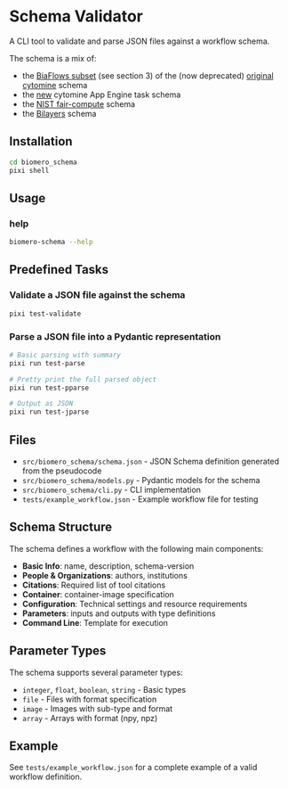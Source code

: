 # Schema Validator

A CLI tool to validate and parse JSON files against a workflow schema.

The schema is a mix of:
* the [BiaFlows subset](http://biaflows-doc.neubias.org/) (see section 3) of the (now deprecated) [original cytomine](https://github.com/cytomine/cytomine/blob/5f4f7cb3f90a244b8c95c064918fd6986a4de2cf/cytomine/utilities/descriptor_reader.py) schema
* the [new](https://github.com/cytomine/cytomine/blob/main/app-engine/src/main/resources/schemas/tasks/task.v0.json) cytomine App Engine task schema
* the [NIST fair-compute](https://github.com/usnistgov/fair-chain-compute-container/blob/master/schema/manifest.schema.json) schema
* the [Bilayers](https://bilayers.org/understanding-config/#defining-inputs) schema

## Installation

```bash
cd biomero_schema
pixi shell
```

## Usage

### help

```bash
biomero-schema --help
```

## Predefined Tasks

### Validate a JSON file against the schema

```bash
pixi test-validate
```

### Parse a JSON file into a Pydantic representation

```bash
# Basic parsing with summary
pixi run test-parse

# Pretty print the full parsed object
pixi run test-pparse

# Output as JSON
pixi run test-jparse
```

## Files

- `src/biomero_schema/schema.json` - JSON Schema definition generated from the pseudocode
- `src/biomero_schema/models.py` - Pydantic models for the schema
- `src/biomero_schema/cli.py` - CLI implementation
- `tests/example_workflow.json` - Example workflow file for testing

## Schema Structure

The schema defines a workflow with the following main components:

- **Basic Info**: name, description, schema-version
- **People & Organizations**: authors, institutions
- **Citations**: Required list of tool citations
- **Container**: container-image specification
- **Configuration**: Technical settings and resource requirements
- **Parameters**: inputs and outputs with type definitions
- **Command Line**: Template for execution

## Parameter Types

The schema supports several parameter types:
- `integer`, `float`, `boolean`, `string` - Basic types
- `file` - Files with format specification
- `image` - Images with sub-type and format
- `array` - Arrays with format (npy, npz)

## Example

See `tests/example_workflow.json` for a complete example of a valid workflow definition.
